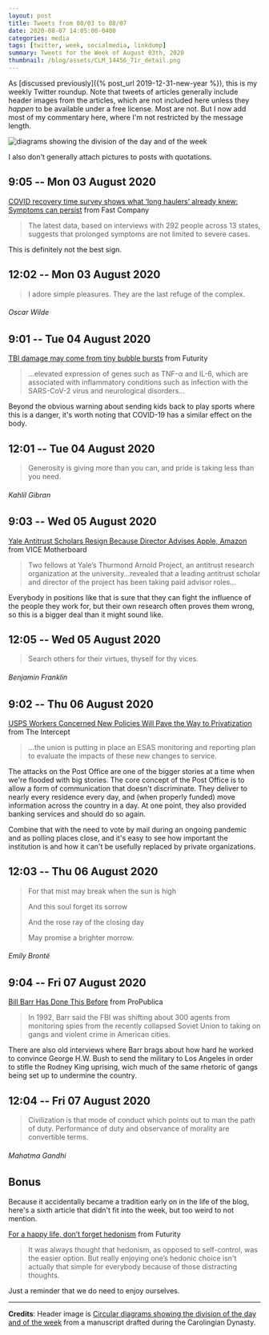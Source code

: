 ```yaml
---
layout: post
title: Tweets from 08/03 to 08/07
date: 2020-08-07 14:05:00-0400
categories: media
tags: [twitter, week, socialmedia, linkdump]
summary: Tweets for the Week of August 03th, 2020
thumbnail: /blog/assets/CLM_14456_71r_detail.png
---
```


As [discussed previously]({% post_url 2019-12-31-new-year %}), this is my weekly Twitter roundup.  Note that tweets of articles generally include header images from the articles, which are not included here unless they *happen* to be available under a free license.  Most are not.  But I now add most of my commentary here, where I'm not restricted by the message length.

![diagrams showing the division of the day and of the week](/blog/assets/CLM_14456_71r_detail.png "diagrams showing the division of the day and of the week")

I also don't generally attach pictures to posts with quotations.

## 9:05 -- Mon 03 August 2020

[<i class="fab fa-twitter-square"></i>](https://jcolag.github.io/twitter/1290272456263917569) [COVID recovery time survey shows what ‘long haulers’ already knew: Symptoms can persist](https://www.fastcompany.com/90532764/covid-recovery-time-survey-shows-what-long-haulers-already-knew-symptoms-can-persist) from Fast Company

 > The latest data, based on interviews with 292 people across 13 states, suggests that prolonged symptoms are not limited to severe cases.

This is definitely not the best sign.

## 12:02 -- Mon 03 August 2020

[<i class="fab fa-twitter"></i>](https://jcolag.github.io/twitter/1290316999852269568)

 > I adore simple pleasures. They are the last refuge of the complex.

###### Oscar Wilde

## 9:01 -- Tue 04 August 2020

[<i class="fab fa-twitter-square"></i>](https://jcolag.github.io/twitter/1290633837538508800) [TBI damage may come from tiny bubble bursts](https://www.futurity.org/traumatic-brain-injuries-microbubbles-2409832/) from Futurity

 > ...elevated expression of genes such as TNF-α and IL-6, which are associated with inflammatory conditions such as infection with the SARS-CoV-2 virus and neurological disorders...

Beyond the obvious warning about sending kids back to play sports where this is a danger, it's worth noting that COVID-19 has a similar effect on the body.

## 12:01 -- Tue 04 August 2020

[<i class="fab fa-twitter"></i>]()

 > Generosity is giving more than you can, and pride is taking less than you need.

###### Kahlil Gibran

## 9:03 -- Wed 05 August 2020

[<i class="fab fa-twitter-square"></i>](https://jcolag.github.io/twitter/1290996728569757696) [Yale Antitrust Scholars Resign Because Director Advises Apple, Amazon](https://www.vice.com/en_us/article/ep4mx4/yale-antitrust-scholars-resign-because-director-advises-apple-amazon) from VICE Motherboard

 > Two fellows at Yale’s Thurmond Arnold Project, an antitrust research organization at the university...revealed that a leading antitrust scholar and director of the project has been taking paid advisor roles...

Everybody in positions like that is sure that they can fight the influence of the people they work for, but their own research often proves them wrong, so this is a bigger deal than it might sound like.

## 12:05 -- Wed 05 August 2020

[<i class="fab fa-twitter"></i>](https://jcolag.github.io/twitter/1291042530432372736)

 > Search others for their virtues, thyself for thy vices.

###### Benjamin Franklin

## 9:02 -- Thu 06 August 2020

[<i class="fab fa-twitter-square"></i>](https://jcolag.github.io/twitter/1291358864701624324) [USPS Workers Concerned New Policies Will Pave the Way to Privatization](https://theintercept.com/2020/07/29/usps-postal-service-privatization/) from The Intercept

 > ...the union is putting in place an ESAS monitoring and reporting plan to evaluate the impacts of these new changes to service.

The attacks on the Post Office are one of the bigger stories at a time when we're flooded with big stories.  The core concept of the Post Office is to allow a form of communication that doesn't discriminate.  They deliver to nearly every residence every day, and (when properly funded) move information across the country in a day.  At one point, they also provided banking services and should do so again.

Combine that with the need to vote by mail during an ongoing pandemic and as polling places close, and it's easy to see how important the institution is and how it can't be usefully replaced by private organizations.

## 12:03 -- Thu 06 August 2020

[<i class="fab fa-twitter"></i>](https://jcolag.github.io/twitter/1291404414989852672)

 > For that mist may break when the sun is high
 >
 > And this soul forget its sorrow
 >
 > And the rose ray of the closing day
 >
 > May promise a brighter morrow.

###### Emily Brontë

## 9:04 -- Fri 07 August 2020

[<i class="fab fa-twitter-square"></i>](https://jcolag.github.io/twitter/1291721756072464386) [Bill Barr Has Done This Before](https://www.propublica.org/article/bill-barr-has-done-this-before#983991) from ProPublica

 > In 1992, Barr said the FBI was shifting about 300 agents from monitoring spies from the recently collapsed Soviet Union to taking on gangs and violent crime in American cities.

There are also old interviews where Barr brags about how hard he worked to convince George H.W. Bush to send the military to Los Angeles in order to stifle the Rodney King uprising, wich much of the same rhetoric of gangs being set up to undermine the country.

## 12:04 -- Fri 07 August 2020

[<i class="fab fa-twitter"></i>](https://jcolag.github.io/twitter/1291767054450581505)

 > Civilization is that mode of conduct which points out to man the path of duty. Performance of duty and observance of morality are convertible terms.

###### Mahatma Gandhi

## Bonus

Because it accidentally became a tradition early on in the life of the blog, here's a sixth article that didn't fit into the week, but too weird to not mention.

<i class="fas fa-square"></i> [For a happy life, don’t forget hedonism](https://www.futurity.org/hedonism-happiness-relaxation-2409402) from Futurity

 > It was always thought that hedonism, as opposed to self-control, was the easier option.  But really enjoying one’s hedonic choice isn't actually that simple for everybody because of those distracting thoughts.

Just a reminder that we do need to enjoy ourselves.

* * *

**Credits**:  Header image is [Circular diagrams showing the division of the day and of the week](https://en.wikipedia.org/wiki/Week#/media/File:CLM_14456_71r_detail.jpg) from a manuscript drafted during the Carolingian Dynasty.
